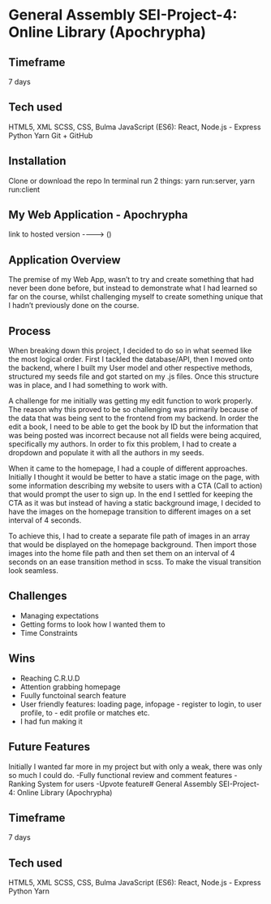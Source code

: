 # General Assembly SEI-Project-4: Online Library (Apochrypha)

## Timeframe
7 days

## Tech used
HTML5, XML
SCSS, CSS, Bulma
JavaScript (ES6): React, Node.js - Express
Python
Yarn
Git + GitHub

## Installation
Clone or download the repo
In terminal run 2 things: yarn run:server, yarn run:client

## My Web Application - Apochrypha
link to hosted version ----> ()


## Application Overview



The premise of my Web App, wasn’t to try and create something that had never been done before, but instead to demonstrate what I had learned so far on the course, whilst challenging myself to create something unique that I hadn’t previously done on the course.


## Process
When breaking down this project, I decided to do so in what seemed like the most logical order. First I tackled the database/API, then I moved onto the backend, where I built my User model and other respective methods, structured my seeds file and got started on my .js files. Once this structure was in place, and I had something to work with.



A challenge for me initially was getting my edit function to work properly. The reason why this proved to be so challenging was primarily because of the data that was being sent to the frontend from my backend. In order the edit a book, I need to be able to get the book by ID but the information that was being posted was incorrect because not all fields were being acquired, specifically my authors. In order to fix this problem, I had to create a dropdown and populate it with all the authors in my seeds.


When it came to the homepage, I had a couple of different approaches. Initially I thought it would be better to have a static image on the page, with some information describing my website to users with a CTA (Call to action) that would prompt the user to sign up. In the end I settled for keeping the CTA as it was but instead of having a static background image, I decided to have the images on the homepage transition to different images on a set interval of 4 seconds.

To achieve this, I had to create a separate file path of images in an array that would be displayed on the homepage background. Then import those images into the home file path and then set them on an interval of 4 seconds on an ease transition method in scss. To make the visual transition look seamless.



## Challenges
- Managing expectations
- Getting forms to look how I wanted them to
- Time Constraints


## Wins
- Reaching C.R.U.D
- Attention grabbing homepage
- Fuully functoinal search feature
- User friendly features: loading page, infopage - register to login, to user profile, to - edit profile or matches etc.
- I had fun making it


## Future Features
Initially I wanted far more in my project but with only a weak, there was only so much I could do. 
-Fully functional review and comment features
-Ranking System for users
-Upvote feature# General Assembly SEI-Project-4: Online Library (Apochrypha)

## Timeframe
7 days

## Tech used
HTML5, XML
SCSS, CSS, Bulma
JavaScript (ES6): React, Node.js - Express
Python
Yarn
